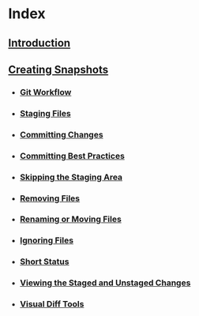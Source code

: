 # Index

## [Introduction](MarkdownFiles/Introduction.md)

## [Creating Snapshots](MarkdownFiles/Creating%20Snapshots.md)
- ### [Git Workflow](MarkdownFiles/Git%20Workflow)
- ### [Staging Files](MarkdownFiles/Staging%20Files)
- ### [Committing Changes](MarkdownFiles/Committing%20Changes)
- ### [Committing Best Practices](MarkdownFiles/Committing%20Best%20Practices)
- ### [Skipping the Staging Area](MarkdownFiles/Skipping%20the%20Staging%20Area)
- ### [Removing Files](MarkdownFiles/Removing%20Files)
- ### [Renaming or Moving Files](MarkdownFiles/Renaming%20Or%20Moving%20Files)
- ### [Ignoring Files](MarkdownFiles/Ignoring%20Files)
- ### [Short Status](MarkdownFiles/Short%20Status)
- ### [Viewing the Staged and Unstaged Changes](MarkdownFiles/Viewing%the%20Staged%20and%20Unstaged%20Changes)
- ### [Visual Diff Tools](MarkdownFiles/Visual%20Diff%20Tools)
